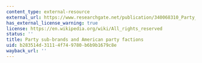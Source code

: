 ```yaml
---
content_type: external-resource
external_url: https://www.researchgate.net/publication/340068310_Party_Sub-Brands_and_American_Party_Factions
has_external_license_warning: true
license: https://en.wikipedia.org/wiki/All_rights_reserved
status: ''
title: Party sub-brands and American party factions
uid: b283514d-3111-4f74-9780-b6b9b1679c8e
wayback_url: ''
---
```

